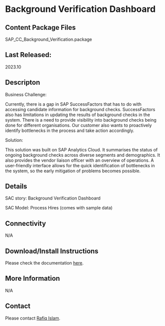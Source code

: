 # Background Verification Dashboard

## Content Package Files
SAP_CC_Background_Verification.package

## Last Released:
2023.10

## Descripton
Business Challenge:

Currently, there is a gap in SAP SuccessFactors that has to do with accessing candidate information for background checks. SuccessFactors also has limitations in updating the results of background checks in the system. There is a need to provide visibility into background checks being done for different organisations. Our customer also wants to proactively identify bottlenecks in the process and take action accordingly.

Solution:

This solution was built on SAP Analytics Cloud. It summarises the status of ongoing background checks across diverse segments and demographics. It also provides the vendor liaison officer with an overview of operations. A user-friendly interface allows for the quick identification of bottlenecks in the system, so the early mitigation of problems becomes possible.

## Details
SAC story: Background Verification Dashboard

SAC Model: Process Hires (comes with sample data)

## Connectivity
N/A

## Download/Install Instructions
Please check the documentation [here](https://help.sap.com/docs/SAP_ANALYTICS_CLOUD/42093f14b43c485fbe3adbbe81eff6c8/603e26204ce14bd8b5f9729a8123636f.html).

## More Information
N/A 

## Contact
Please contact [Rafiq Islam](mailto:rafiq.islam@sap.com).
